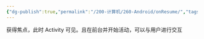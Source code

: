 ```yaml
---
{"dg-publish":true,"permalink":"/200-计算机/260-Android/onResume/","tags":["TODO"],"noteIcon":""}
---
```


获得焦点，此时 Activity 可见。且在前台并开始活动，可以与用户进行交互